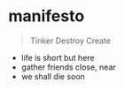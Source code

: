 manifesto
=========
>Tinker
>Destroy
>Create
- life is short but here
- gather friends close, near
- we shall die soon
